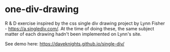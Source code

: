 # one-div-drawing
R & D exercise inspired by the css single div drawing project by Lynn Fisher - https://a.singlediv.com/.
At the time of doing these, the same subject matter of each drawing hadn't been implemented on Lynn's site. 

See demo here: https://daveknights.github.io/single-div/
